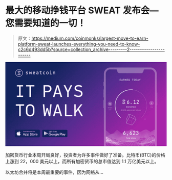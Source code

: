 # 最大的移动挣钱平台 SWEAT 发布会—您需要知道的一切！

> 原文：<https://medium.com/coinmonks/largest-move-to-earn-platform-sweat-launches-everything-you-need-to-know-c2c6d493dd5b?source=collection_archive---------2----------------------->

![](img/fa489af66daef2abad0c4d9f4a1d3140.png)

加密货币行业本周开局良好，投资者为许多事件做好了准备。比特币(BTC)的价格上涨到 22，000 美元以上，而所有加密货币的总市值达到 1.1 万亿美元以上。

以太坊合并将是本周最重要的事件，因为网络从…